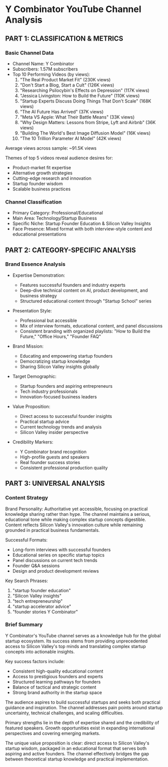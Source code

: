 # Y Combinator YouTube Channel Analysis

## PART 1: CLASSIFICATION & METRICS

### Basic Channel Data
- Channel Name: Y Combinator
- Subscribers: 1.57M subscribers
- Top 10 Performing Videos (by views):
  1. "The Real Product Market Fit" (230K views)
  2. "Don't Start a Blog, Start a Cult" (126K views)
  3. "Researching Psilocybin's Effects on Depression" (117K views)
  4. "Jessica Livingston: How to Build the Future" (110K views)
  5. "Startup Experts Discuss Doing Things That Don't Scale" (168K views)
  6. "The AI Future Has Arrived" (37K views)
  7. "Meta VS Apple: What Their Battle Means" (33K views)
  8. "Why Design Matters: Lessons from Stripe, Lyft and Airbnb" (36K views)
  9. "Building The World's Best Image Diffusion Model" (16K views)
  10. "The 10 Trillion Parameter AI Model" (42K views)

Average views across sample: ~91.5K views

Themes of top 5 videos reveal audience desires for:
- Product-market fit expertise
- Alternative growth strategies
- Cutting-edge research and innovation
- Startup founder wisdom
- Scalable business practices

### Channel Classification
- Primary Category: Professional/Educational
- Main Area: Technology/Startup Business
- Specific Niche: Startup Founder Education & Silicon Valley Insights
- Face Presence: Mixed format with both interview-style content and educational presentations

## PART 2: CATEGORY-SPECIFIC ANALYSIS

### Brand Essence Analysis
- Expertise Demonstration:
  * Features successful founders and industry experts
  * Deep-dive technical content on AI, product development, and business strategy
  * Structured educational content through "Startup School" series

- Presentation Style:
  * Professional but accessible
  * Mix of interview formats, educational content, and panel discussions
  * Consistent branding with organized playlists: "How to Build the Future," "Office Hours," "Founder FAQ"

- Brand Mission:
  * Educating and empowering startup founders
  * Democratizing startup knowledge
  * Sharing Silicon Valley insights globally

- Target Demographic:
  * Startup founders and aspiring entrepreneurs
  * Tech industry professionals
  * Innovation-focused business leaders

- Value Proposition:
  * Direct access to successful founder insights
  * Practical startup advice
  * Current technology trends and analysis
  * Silicon Valley insider perspective

- Credibility Markers:
  * Y Combinator brand recognition
  * High-profile guests and speakers
  * Real founder success stories
  * Consistent professional production quality

## PART 3: UNIVERSAL ANALYSIS

### Content Strategy
Brand Personality: Authoritative yet accessible, focusing on practical knowledge sharing rather than hype. The channel maintains a serious, educational tone while making complex startup concepts digestible. Content reflects Silicon Valley's innovation culture while remaining grounded in practical business fundamentals.

Successful Formats:
- Long-form interviews with successful founders
- Educational series on specific startup topics
- Panel discussions on current tech trends
- Founder Q&A sessions
- Design and product development reviews

Key Search Phrases:
1. "startup founder education"
2. "Silicon Valley insights"
3. "tech entrepreneurship"
4. "startup accelerator advice"
5. "founder stories Y Combinator"

### Brief Summary
Y Combinator's YouTube channel serves as a knowledge hub for the global startup ecosystem. Its success stems from providing unprecedented access to Silicon Valley's top minds and translating complex startup concepts into actionable insights.

Key success factors include:
- Consistent high-quality educational content
- Access to prestigious founders and experts
- Structured learning pathways for founders
- Balance of tactical and strategic content
- Strong brand authority in the startup space

The audience aspires to build successful startups and seeks both practical guidance and inspiration. The channel addresses pain points around startup uncertainty, technical challenges, and scaling difficulties.

Primary strengths lie in the depth of expertise shared and the credibility of featured speakers. Growth opportunities exist in expanding international perspectives and covering emerging markets.

The unique value proposition is clear: direct access to Silicon Valley's startup wisdom, packaged in an educational format that serves both aspiring and active founders. The channel effectively bridges the gap between theoretical startup knowledge and practical implementation.